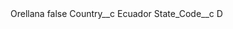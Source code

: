 <?xml version="1.0" encoding="UTF-8"?>
<CustomMetadata xmlns="http://soap.sforce.com/2006/04/metadata" xmlns:xsi="http://www.w3.org/2001/XMLSchema-instance" xmlns:xsd="http://www.w3.org/2001/XMLSchema">
    <label>Orellana</label>
    <protected>false</protected>
    <values>
        <field>Country__c</field>
        <value xsi:type="xsd:string">Ecuador</value>
    </values>
    <values>
        <field>State_Code__c</field>
        <value xsi:type="xsd:string">D</value>
    </values>
</CustomMetadata>

